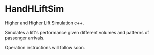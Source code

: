 # HandHLiftSim
Higher and Higher Lift Simulation c++.

Simulates a lift's performance given different volumes and patterns of passenger arrivals. 

Operation instructions will follow soon.
